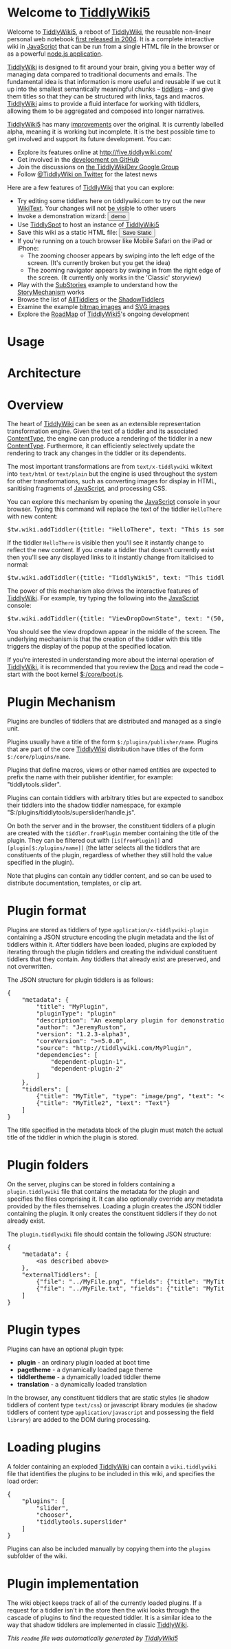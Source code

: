<h1> Welcome to <a class='tw-tiddlylink tw-tiddlylink-internal tw-tiddlylink-missing' href='TiddlyWiki5'>TiddlyWiki5</a></h1><div class='tw-tiddler-frame' data-tiddler-target='HelloThere' data-tiddler-template='HelloThere'><p>Welcome to <a class='tw-tiddlylink tw-tiddlylink-internal tw-tiddlylink-missing' href='TiddlyWiki5'>TiddlyWiki5</a>, a reboot of <a class='tw-tiddlylink tw-tiddlylink-internal tw-tiddlylink-resolves' href='TiddlyWiki'>TiddlyWiki</a>, the reusable non-linear personal web notebook <a class='tw-tiddlylink tw-tiddlylink-internal tw-tiddlylink-resolves' href='History'>first released in 2004</a>. It is a complete interactive wiki in <a class='tw-tiddlylink tw-tiddlylink-internal tw-tiddlylink-missing' href='JavaScript'>JavaScript</a> that can be run from a single HTML file in the browser or as a powerful <a class='tw-tiddlylink tw-tiddlylink-internal tw-tiddlylink-resolves' href='node.js'>node.js application</a>.</p><p><a class='tw-tiddlylink tw-tiddlylink-internal tw-tiddlylink-resolves' href='TiddlyWiki'>TiddlyWiki</a> is designed to fit around your brain, giving you a better way of managing data compared to traditional documents and emails. The fundamental idea is that information is more useful and reusable if we cut it up into the smallest semantically meaningful chunks &ndash; <a class='tw-tiddlylink tw-tiddlylink-internal tw-tiddlylink-resolves' href='Tiddlers'>tiddlers</a> &ndash; and give them titles so that they can be structured with links, tags and macros.  <a class='tw-tiddlylink tw-tiddlylink-internal tw-tiddlylink-resolves' href='TiddlyWiki'>TiddlyWiki</a> aims to provide a fluid interface for working with tiddlers, allowing them to be aggregated and composed into longer narratives.</p><p><a class='tw-tiddlylink tw-tiddlylink-internal tw-tiddlylink-missing' href='TiddlyWiki5'>TiddlyWiki5</a> has many <a class='tw-tiddlylink tw-tiddlylink-internal tw-tiddlylink-resolves' href='Improvements'>improvements</a> over the original. It is currently labelled alpha, meaning it is working but incomplete. It is the best possible time to get involved and support its future development. You can:</p><ul><li> Explore its features online at <a class='tw-tiddlylink tw-tiddlylink-external' href='http://five.tiddlywiki.com/'>http://five.tiddlywiki.com/</a></li><li> Get involved in the <a class='tw-tiddlylink tw-tiddlylink-external' href='https://github.com/Jermolene/TiddlyWiki5'>development on GitHub</a></li><li> Join the discussions on <a class='tw-tiddlylink tw-tiddlylink-external' href='http://groups.google.com/group/TiddlyWikiDev'>the TiddlyWikiDev Google Group</a></li><li> Follow <a class='tw-tiddlylink tw-tiddlylink-external' href='http://twitter.com/#!/TiddlyWiki'>@TiddlyWiki on Twitter</a> for the latest news</li></ul><div class='tw-reveal' style='display:block;'><div class='tw-tiddler-frame' data-tiddler-target='Introduction' data-tiddler-template='Introduction'><p>Here are a few features of <a class='tw-tiddlylink tw-tiddlylink-internal tw-tiddlylink-resolves' href='TiddlyWiki'>TiddlyWiki</a> that you can explore:</p><ul><li> Try editing some tiddlers here on tiddlywiki.com to try out the new <a class='tw-tiddlylink tw-tiddlylink-internal tw-tiddlylink-resolves' href='WikiText'>WikiText</a>. Your changes will not be visible to other users</li><li> Invoke a demonstration wizard: <button class='btn btn-inverse'>demo</button></li><li> Use <a class='tw-tiddlylink tw-tiddlylink-internal tw-tiddlylink-resolves' href='TiddlySpot'>TiddlySpot</a> to host an instance of <a class='tw-tiddlylink tw-tiddlylink-internal tw-tiddlylink-missing' href='TiddlyWiki5'>TiddlyWiki5</a></li><li> Save this wiki as a static HTML file: <button class='btn'>Save Static</button></li><li> If you're running on a touch browser like Mobile Safari on the iPad or iPhone:<ul><li> The zooming chooser appears by swiping into the left edge of the screen. (It's currently broken but you get the idea)</li><li> The zooming navigator appears by swiping in from the right edge of the screen. (It currently only works in the 'Classic' storyview)</li></ul></li><li> Play with the <a class='tw-tiddlylink tw-tiddlylink-internal tw-tiddlylink-resolves' href='SubStories'>SubStories</a> example to understand how the <a class='tw-tiddlylink tw-tiddlylink-internal tw-tiddlylink-missing' href='StoryMechanism'>StoryMechanism</a> works</li><li> Browse the list of <a class='tw-tiddlylink tw-tiddlylink-internal tw-tiddlylink-resolves' href='AllTiddlers'>AllTiddlers</a> or the <a class='tw-tiddlylink tw-tiddlylink-internal tw-tiddlylink-resolves' href='ShadowTiddlers'>ShadowTiddlers</a></li><li> Examine the example <a class='tw-tiddlylink tw-tiddlylink-internal tw-tiddlylink-resolves' href='Motovun%20Jack.jpg'>bitmap images</a> and <a class='tw-tiddlylink tw-tiddlylink-internal tw-tiddlylink-resolves' href='Motovun%20Jack.svg'>SVG images</a></li><li> Explore the <a class='tw-tiddlylink tw-tiddlylink-internal tw-tiddlylink-resolves' href='RoadMap'>RoadMap</a> of <a class='tw-tiddlylink tw-tiddlylink-internal tw-tiddlylink-missing' href='TiddlyWiki5'>TiddlyWiki5</a>'s ongoing development</li></ul></div></div></div><h1> Usage</h1><div class='tw-tiddler-frame tw-tiddler-missing' data-tiddler-target='CommandLineInterface' data-tiddler-template='CommandLineInterface'></div><h1> Architecture</h1><div class='tw-tiddler-frame' data-tiddler-target='TiddlyWikiArchitecture' data-tiddler-template='TiddlyWikiArchitecture'><h1> Overview</h1><p>The heart of <a class='tw-tiddlylink tw-tiddlylink-internal tw-tiddlylink-resolves' href='TiddlyWiki'>TiddlyWiki</a> can be seen as an extensible representation transformation engine. Given the text of a tiddler and its associated <a class='tw-tiddlylink tw-tiddlylink-internal tw-tiddlylink-missing' href='ContentType'>ContentType</a>, the engine can produce a rendering of the tiddler in a new <a class='tw-tiddlylink tw-tiddlylink-internal tw-tiddlylink-missing' href='ContentType'>ContentType</a>. Furthermore, it can efficiently selectively update the rendering to track any changes in the tiddler or its dependents.</p><p>The most important transformations are from <code>text/x-tiddlywiki</code> wikitext into <code>text/html</code> or <code>text/plain</code> but the engine is used throughout the system for other transformations, such as converting images for display in HTML, sanitising fragments of <a class='tw-tiddlylink tw-tiddlylink-internal tw-tiddlylink-missing' href='JavaScript'>JavaScript</a>, and processing CSS.</p><p>You can explore this mechanism by opening the <a class='tw-tiddlylink tw-tiddlylink-internal tw-tiddlylink-missing' href='JavaScript'>JavaScript</a> console in your browser. Typing this command will replace the text of the tiddler <code>HelloThere</code> with new content:</p><pre>$tw.wiki.addTiddler({title: &quot;HelloThere&quot;, text: &quot;This is some new content&quot;});</pre><p>If the tiddler <code>HelloThere</code> is visible then you'll see it instantly change to reflect the new content. If you create a tiddler that doesn't currently exist then you'll see any displayed links to it instantly change from italicised to normal:</p><pre>$tw.wiki.addTiddler({title: &quot;TiddlyWiki5&quot;, text: &quot;This tiddler now exists&quot;});</pre><p>The power of this mechanism also drives the interactive features of <a class='tw-tiddlylink tw-tiddlylink-internal tw-tiddlylink-resolves' href='TiddlyWiki'>TiddlyWiki</a>. For example, try typing the following into the <a class='tw-tiddlylink tw-tiddlylink-internal tw-tiddlylink-missing' href='JavaScript'>JavaScript</a> console:</p><pre>$tw.wiki.addTiddler({title: &quot;ViewDropDownState&quot;, text: &quot;(50,50,200,200)&quot;});</pre><p>You should see the view dropdown appear in the middle of the screen. The underlying mechanism is that the creation of the tiddler with this title triggers the display of the popup at the specified location.</p><p>If you're interested in understanding more about the internal operation of <a class='tw-tiddlylink tw-tiddlylink-internal tw-tiddlylink-resolves' href='TiddlyWiki'>TiddlyWiki</a>, it is recommended that you review the <a class='tw-tiddlylink tw-tiddlylink-internal tw-tiddlylink-resolves' href='Docs'>Docs</a> and read the code &ndash; start with the boot kernel <a class='tw-tiddlylink tw-tiddlylink-internal tw-tiddlylink-resolves' href='%24%3A%2Fcore%2Fboot.js'>$:/core/boot.js</a>.
</p></div><h1> Plugin Mechanism</h1><div class='tw-tiddler-frame' data-tiddler-target='PluginMechanism' data-tiddler-template='PluginMechanism'><p>Plugins are bundles of tiddlers that are distributed and managed as a single unit.</p><p>Plugins usually have a title of the form <code>$:/plugins/publisher/name</code>. Plugins that are part of the core <a class='tw-tiddlylink tw-tiddlylink-internal tw-tiddlylink-resolves' href='TiddlyWiki'>TiddlyWiki</a> distribution have titles of the form <code>$:/core/plugins/name</code>.</p><p>Plugins that define macros, views or other named entities are expected to prefix the name with their publisher identifier, for example: &quot;tiddlytools.slider&quot;.</p><p>Plugins can contain tiddlers with arbitrary titles but are expected to sandbox their tiddlers into the shadow tiddler namespace, for example &quot;$:/plugins/tiddlytools/superslider/handle.js&quot;.</p><p>On both the server and in the browser, the constituent tiddlers of a plugin are created with the <code>tiddler.fromPlugin</code> member containing the title of the plugin. They can be filtered out with <code>[is[fromPlugin]]</code> and <code>[plugin[$:/plugins/name]]</code> (the latter selects all the tiddlers that are constituents of the plugin, regardless of whether they still hold the value specified in the plugin).</p><p>Note that plugins can contain any tiddler content, and so can be used to distribute documentation, templates, or clip art.</p><h1> Plugin format</h1><p>Plugins are stored as tiddlers of type <code>application/x-tiddlywiki-plugin</code> containing a JSON structure encoding the plugin metadata and the list of tiddlers within it. After tiddlers have been loaded, plugins are exploded by iterating through the plugin tiddlers and creating the individual constituent tiddlers that they contain. Any tiddlers that already exist are preserved, and not overwritten.</p><p>The JSON structure for plugin tiddlers is as follows:</p><pre>{
	&quot;metadata&quot;: {
		&quot;title&quot;: &quot;MyPlugin&quot;,
		&quot;pluginType&quot;: &quot;plugin&quot;
		&quot;description&quot;: &quot;An exemplary plugin for demonstration purposes&quot;,
		&quot;author&quot;: &quot;JeremyRuston&quot;,
		&quot;version&quot;: &quot;1.2.3-alpha3&quot;,
		&quot;coreVersion&quot;: &quot;&gt;=5.0.0&quot;,
		&quot;source&quot;: &quot;http://tiddlywiki.com/MyPlugin&quot;,
		&quot;dependencies&quot;: [
			&quot;dependent-plugin-1&quot;,
			&quot;dependent-plugin-2&quot;
		]
	},
	&quot;tiddlers&quot;: [
		{&quot;title&quot;: &quot;MyTitle&quot;, &quot;type&quot;: &quot;image/png&quot;, &quot;text&quot;: &quot;&lt;base64&gt;&quot;},
		{&quot;title&quot;: &quot;MyTitle2&quot;, &quot;text&quot;: &quot;Text&quot;}
	]
}</pre><p>The title specified in the metadata block of the plugin must match the actual title of the tiddler in which the plugin is stored.</p><h1> Plugin folders</h1><p>On the server, plugins can be stored in folders containing a <code>plugin.tiddlywiki</code> file that contains the metadata for the plugin and specifies the files comprising it. It can also optionally override any metadata provided by the files themselves. Loading a plugin creates the JSON tiddler containing the plugin. It only creates the constituent tiddlers if they do not already exist.</p><p>The <code>plugin.tiddlywiki</code> file should contain the following JSON structure:</p><pre>{
	&quot;metadata&quot;: {
		&lt;as described above&gt;
	},
	&quot;externalTiddlers&quot;: [
		{&quot;file&quot;: &quot;../MyFile.png&quot;, &quot;fields&quot;: {&quot;title&quot;: &quot;MyTitle&quot;, &quot;type&quot;: &quot;image/png&quot;}},
		{&quot;file&quot;: &quot;../MyFile.txt&quot;, &quot;fields&quot;: {&quot;title&quot;: &quot;MyTitle2&quot;}}
	]
}</pre><h1> Plugin types</h1><p>Plugins can have an optional plugin type:</p><ul><li> <strong>plugin</strong> - an ordinary plugin loaded at boot time</li><li> <strong>pagetheme</strong> - a dynamically loaded page theme</li><li> <strong>tiddlertheme</strong> - a dynamically loaded tiddler theme</li><li> <strong>translation</strong> - a dynamically loaded translation</li></ul><p>In the browser, any constituent tiddlers that are static styles (ie shadow tiddlers of content type <code>text/css</code>) or javascript library modules (ie shadow tiddlers of content type <code>application/javascript</code> and possessing the field <code>library</code>) are added to the DOM during processing.</p><h1> Loading plugins</h1><p>A folder containing an exploded <a class='tw-tiddlylink tw-tiddlylink-internal tw-tiddlylink-resolves' href='TiddlyWiki'>TiddlyWiki</a> can contain a <code>wiki.tiddlywiki</code> file that identifies the plugins to be included in this wiki, and specifies the load order:</p><pre>{
	&quot;plugins&quot;: [
		&quot;slider&quot;,
		&quot;chooser&quot;,
		&quot;tiddlytools.superslider&quot;
	]
}</pre><p>Plugins can also be included manually by copying them into the <code>plugins</code> subfolder of the wiki.</p><h1> Plugin implementation</h1><p>The wiki object keeps track of all of the currently loaded plugins. If a request for a tiddler isn't in the store then the wiki looks through the cascade of plugins to find the requested tiddler. It is a similar idea to the way that shadow tiddlers are implemented in classic <a class='tw-tiddlylink tw-tiddlylink-internal tw-tiddlylink-resolves' href='TiddlyWiki'>TiddlyWiki</a>.
</p></div><p><em>This <code>readme</code> file was automatically generated by <a class='tw-tiddlylink tw-tiddlylink-internal tw-tiddlylink-missing' href='TiddlyWiki5'>TiddlyWiki5</a></em>
</p>